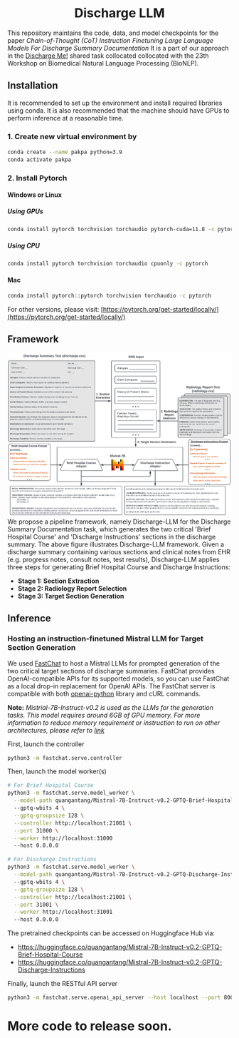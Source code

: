 <div align="center">

# Discharge LLM

</div>

This repository maintains the code, data, and model checkpoints for the paper *Chain-of-Thought (CoT) Instruction Finetuning Large Language Models For Discharge Summary Documentation*
It is a part of our approach in the [Discharge Me!](https://www.codabench.org/competitions/2008/) shared task collocated collocated with the 23th Workshop on Biomedical Natural Language Processing (BioNLP).

## Installation
It is recommended to set up the environment and install required libraries using conda. 
It is also recommended that the machine should have GPUs to perform inference at a reasonable time.  
### 1. Create new virtual environment by
```bash
conda create --name pakpa python=3.9
conda activate pakpa
```
### 2. Install Pytorch
#### Windows or Linux
##### Using GPUs
```bash
conda install pytorch torchvision torchaudio pytorch-cuda=11.8 -c pytorch -c nvidia
```
##### Using CPU
```bash
conda install pytorch torchvision torchaudio cpuonly -c pytorch
```
#### Mac
```bash
conda install pytorch::pytorch torchvision torchaudio -c pytorch
```
For other versions, please visit: [https://pytorch.org/get-started/locally/](https://pytorch.org/get-started/locally/)

## Framework
![Model architecture](Discharge_LLM_Diagram.png)
We propose a pipeline framework, namely Discharge-LLM for the Discharge Summary Documentation task, which generates the two critical 'Brief Hospital Course' and 'Discharge Instructions' sections in the discharge summary. 
The above figure illustrates Discharge-LLM framework. 
Given a discharge summary containing various sections and clinical notes from EHR (e.g. progress notes, consult notes, test results), 
Discharge-LLM applies three steps for generating Brief Hospital Course and Discharge Instructions:
- **Stage 1: Section Extraction**
- **Stage 2: Radiology Report Selection**
- **Stage 3: Target Section Generation**

## Inference
### Hosting an instruction-finetuned Mistral LLM for Target Section Generation
We used [FastChat](https://github.com/lm-sys/FastChat/tree/main) to host a Mistral LLMs for prompted generation of the two critical target sections of discharge summaries.
FastChat provides OpenAI-compatible APIs for its supported models, so you can use FastChat as a local drop-in replacement for OpenAI APIs.
The FastChat server is compatible with both [openai-python](https://github.com/openai/openai-python) library and cURL commands.

**Note:** *Mistrial-7B-Instruct-v0.2 is used as the LLMs for the generation tasks. This model requires around 6GB of GPU memory.
For more information to reduce memory requirement or instruction to run on other architectures, please refer to [link](https://github.com/lm-sys/FastChat/tree/main?tab=readme-ov-file#inference-with-command-line-interface)*

First, launch the controller
```bash
python3 -m fastchat.serve.controller
```

Then, launch the model worker(s)

```bash
# For Brief Hospital Course
python3 -m fastchat.serve.model_worker \
  --model-path quangantang/Mistral-7B-Instruct-v0.2-GPTQ-Brief-Hospital-Course \ 
  --gptq-wbits 4 \
  --gptq-groupsize 128 \
  --controller http://localhost:21001 \
  --port 31000 \
  --worker http://localhost:31000
  --host 0.0.0.0
```

```bash
# For Discharge Instructions
python3 -m fastchat.serve.model_worker \
  --model-path quangantang/Mistral-7B-Instruct-v0.2-GPTQ-Discharge-Instructions \ 
  --gptq-wbits 4 \
  --gptq-groupsize 128 \
  --controller http://localhost:21001 \
  --port 31001 \
  --worker http://localhost:31001
  --host 0.0.0.0
```

The pretrained checkpoints can be accessed on Huggingface Hub via:
- https://huggingface.co/quangantang/Mistral-7B-Instruct-v0.2-GPTQ-Brief-Hospital-Course
- https://huggingface.co/quangantang/Mistral-7B-Instruct-v0.2-GPTQ-Discharge-Instructions

Finally, launch the RESTful API server

```bash
python3 -m fastchat.serve.openai_api_server --host localhost --port 8000
```

# More code to release soon.